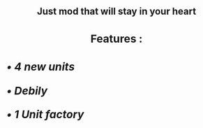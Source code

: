 <div align="center"> 
  <h2>
  Just mod that will stay in your heart 
  <h2>
<div>

<div>
  <h3>
  
  Features :

  <h3>
<div>

<div align="left">
  <h5>
  
  • 4 new units

  • Debily

  • 1 Unit factory

  <h5>
<div>
